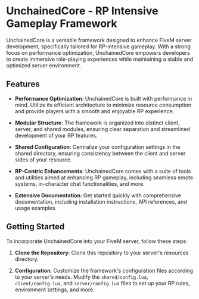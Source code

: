 # UnchainedCore - RP Intensive Gameplay Framework

UnchainedCore is a versatile framework designed to enhance FiveM server development, specifically tailored for RP-intensive gameplay. With a strong focus on performance optimization, UnchainedCore empowers developers to create immersive role-playing experiences while maintaining a stable and optimized server environment.

## Features

- **Performance Optimization**: UnchainedCore is built with performance in mind. Utilize its efficient architecture to minimize resource consumption and provide players with a smooth and enjoyable RP experience.

- **Modular Structure**: The framework is organized into distinct client, server, and shared modules, ensuring clear separation and streamlined development of your RP features.

- **Shared Configuration**: Centralize your configuration settings in the shared directory, ensuring consistency between the client and server sides of your resource.

- **RP-Centric Enhancements**: UnchainedCore comes with a suite of tools and utilities aimed at enhancing RP gameplay, including seamless emote systems, in-character chat functionalities, and more.

- **Extensive Documentation**: Get started quickly with comprehensive documentation, including installation instructions, API references, and usage examples.

## Getting Started

To incorporate UnchainedCore into your FiveM server, follow these steps:

1. **Clone the Repository**: Clone this repository to your server's resources directory.

2. **Configuration**: Customize the framework's configuration files according to your server's needs. Modify the `shared/config.lua`, `client/config.lua`, and `server/config.lua` files to set up your RP rules, environment settings, and more.
